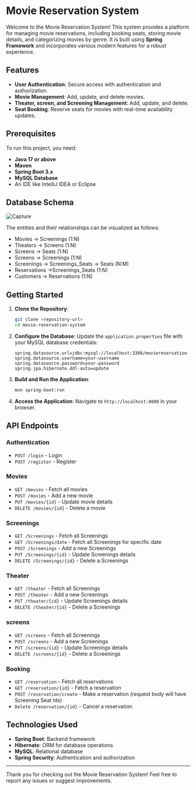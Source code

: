 # Movie Reservation System

Welcome to the Movie Reservation System! This system provides a platform for managing movie reservations, including booking seats, storing movie details, and categorizing movies by genre. It is built using **Spring Framework** and incorporates various modern features for a robust experience.

## Features

- **User Authentication**: Secure access with authentication and authorization.
- **Movie Management**: Add, update, and delete movies.
- **Theater, screen, and Screening  Management**: Add, update, and delete.
- **Seat Booking**: Reserve seats for movies with real-time availability updates.

## Prerequisites

To run this project, you need:
- **Java 17 or above**
- **Maven**
- **Spring Boot 3.x**
- **MySQL Database**
- An IDE like IntelliJ IDEA or Eclipse


## Database Schema
![Capture](https://github.com/user-attachments/assets/d16c24a5-daa7-40a5-ade7-6fa3329bb44e)

The entities and their relationships can be visualized as follows:

- Movies → Screenings (1:N)
- Theaters → Screens (1:N)
- Screens → Seats (1:N)
- Screens → Screenings (1:N)
- Screenings → Screenings_Seats → Seats (N:M)
- Reservations →Screenings_Seats (1:N)
- Customers → Reservations (1:N)

## Getting Started

1. **Clone the Repository**:
   ```bash
   git clone <repository-url>
   cd movie-reservation-system
   ```

2. **Configure the Database**:
   Update the `application.properties` file with your MySQL database credentials:
   ```properties
   spring.datasource.url=jdbc:mysql://localhost:3306/moviereservation
   spring.datasource.username=your-username
   spring.datasource.password=your-password
   spring.jpa.hibernate.ddl-auto=update
   ```

3. **Build and Run the Application**:
   ```bash
   mvn spring-boot:run
   ```

4. **Access the Application**:
   Navigate to `http://localhost:8080` in your browser.

## API Endpoints

### Authentication
- `POST /login` - Login
- `POST /register` - Register

### Movies
- `GET /movies` - Fetch all movies
- `POST /movies` - Add a new movie
- `PUT /movies/{id}` - Update movie details
- `DELETE /movies/{id}` - Delete a movie
### Screenings
- `GET /Screenings` - Fetch all Screenings
- `GET /Screenings/date` - Fetch all Screenings for specific date
- `POST /Screenings` - Add a new Screenings
- `PUT /Screenings/{id}` - Update Screenings details
- `DELETE /Screenings/{id}` - Delete a Screenings
### Theater
- `GET /theater` - Fetch all Screenings
- `POST /theater` - Add a new Screenings
- `PUT /theater/{id}` - Update Screenings details
- `DELETE /theater/{id}` - Delete a Screenings
### screens
- `GET /screens` - Fetch all Screenings
- `POST /screens` - Add a new Screenings
- `PUT /screens/{id}` - Update Screenings details
- `DELETE /screens/{id}` - Delete a Screenings
### Booking
- `GET /reservation` - Fetch all reservations
- `GET /reservation/{id}` - Fetch a reservation
- `POST /reservation/create` - Make a reservation (request body will have Screening Seat Ids)
- `Delete /reservation/{id}` - Cancel a reservation

## Technologies Used

- **Spring Boot**: Backend framework
- **Hibernate**: ORM for database operations
- **MySQL**: Relational database
- **Spring Security**: Authentication and authorization


---

Thank you for checking out the Movie Reservation System! Feel free to report any issues or suggest improvements.

